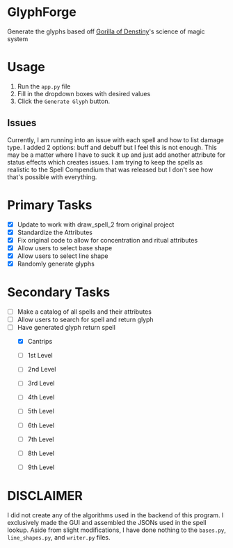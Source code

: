 # GlyphForge
Generate the glyphs based off [Gorilla of Denstiny](https://github.com/GorillaOfDestiny)'s science of magic system

# Usage
1. Run the `app.py` file
2. Fill in the dropdown boxes with desired values
3. Click the `Generate Glyph` button.

## Issues
Currently, I am running into an issue with each spell and how to list damage type. I added 2 options: buff and debuff but I feel this is not enough. This may be a matter where I have to suck it up and just add another attribute for status effects which creates issues. I am trying to keep the spells as realistic to the Spell Compendium that was released but I don't see how that's possible with everything.

# Primary Tasks
- [X] Update to work with draw_spell_2 from original project
- [X] Standardize the Attributes
- [X] Fix original code to allow for concentration and ritual attributes
- [X] Allow users to select base shape
- [X] Allow users to select line shape
- [X] Randomly generate glyphs

# Secondary Tasks
- [ ] Make a catalog of all spells and their attributes
- [ ] Allow users to search for spell and return glyph
- [ ] Have generated glyph return spell
    - [X] Cantrips
    - [ ] 1st Level
    - [ ] 2nd Level
    - [ ] 3rd Level
    - [ ] 4th Level
    - [ ] 5th Level
    - [ ] 6th Level
    - [ ] 7th Level
    - [ ] 8th Level
    - [ ] 9th Level


# DISCLAIMER
I did not create any of the algorithms used in the backend of this program. I exclusively made the GUI and assembled the JSONs used in the spell lookup. Aside from slight modifications, I have done nothing to the `bases.py`, `line_shapes.py`, and `writer.py` files.



